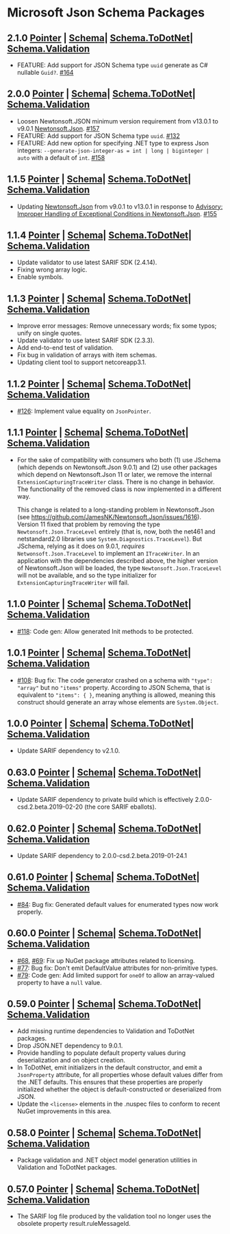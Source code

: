 # Microsoft Json Schema Packages

## **2.1.0** [Pointer](https://www.nuget.org/packages/Microsoft.Json.Pointer/2.1.0) | [Schema](https://www.nuget.org/packages/Microsoft.Json.Schema/2.1.0)| [Schema.ToDotNet](https://www.nuget.org/packages/Microsoft.Json.Schema.ToDotNet/2.1.0)| [Schema.Validation](https://www.nuget.org/packages/Microsoft.Json.Schema.Validation/2.1.0)
* FEATURE: Add support for JSON Schema type `uuid` generate as C# nullable `Guid?`. [#164](https://github.com/microsoft/jschema/pull/164)

## **2.0.0** [Pointer](https://www.nuget.org/packages/Microsoft.Json.Pointer/2.0.0) | [Schema](https://www.nuget.org/packages/Microsoft.Json.Schema/2.0.0)| [Schema.ToDotNet](https://www.nuget.org/packages/Microsoft.Json.Schema.ToDotNet/2.0.0)| [Schema.Validation](https://www.nuget.org/packages/Microsoft.Json.Schema.Validation/2.0.0)
* Loosen Newtonsoft.JSON minimum version requirement from v13.0.1 to v9.0.1 [Newtonsoft.Json](https://www.nuget.org/packages/Newtonsoft.Json/9.0.1). [#157](https://github.com/microsoft/jschema/pull/157)
* FEATURE: Add support for JSON Schema type `uuid`. [#132](https://github.com/microsoft/jschema/pull/132)
* FEATURE: Add new option for specifying .NET type to express Json integers: `--generate-json-integer-as = int | long | biginteger | auto` with a default of `int`. [#158](https://github.com/microsoft/jschema/pull/158)

## **1.1.5** [Pointer](https://www.nuget.org/packages/Microsoft.Json.Pointer/1.1.5) | [Schema](https://www.nuget.org/packages/Microsoft.Json.Schema/1.1.4)| [Schema.ToDotNet](https://www.nuget.org/packages/Microsoft.Json.Schema.ToDotNet/1.1.4)| [Schema.Validation](https://www.nuget.org/packages/Microsoft.Json.Schema.Validation/1.1.5)
* Updating [Newtonsoft.Json](https://www.nuget.org/packages/Newtonsoft.Json/13.0.1) from v9.0.1 to v13.0.1 in response to [Advisory: Improper Handling of Exceptional Conditions in Newtonsoft.Json](https://github.com/advisories/GHSA-5crp-9r3c-p9vr). [#155](https://github.com/microsoft/jschema/pull/155)

## **1.1.4** [Pointer](https://www.nuget.org/packages/Microsoft.Json.Pointer/1.1.4) | [Schema](https://www.nuget.org/packages/Microsoft.Json.Schema/1.1.4)| [Schema.ToDotNet](https://www.nuget.org/packages/Microsoft.Json.Schema.ToDotNet/1.1.4)| [Schema.Validation](https://www.nuget.org/packages/Microsoft.Json.Schema.Validation/1.1.4)

* Update validator to use latest SARIF SDK (2.4.14).
* Fixing wrong array logic.
* Enable symbols.

## **1.1.3** [Pointer](https://www.nuget.org/packages/Microsoft.Json.Pointer/1.1.3) | [Schema](https://www.nuget.org/packages/Microsoft.Json.Schema/1.1.3)| [Schema.ToDotNet](https://www.nuget.org/packages/Microsoft.Json.Schema.ToDotNet/1.1.3)| [Schema.Validation](https://www.nuget.org/packages/Microsoft.Json.Schema.Validation/1.1.3)

* Improve error messages: Remove unnecessary words; fix some typos; unify on single quotes.
* Update validator to use latest SARIF SDK (2.3.3).
* Add end-to-end test of validation.
* Fix bug in validation of arrays with item schemas.
* Updating client tool to support netcoreapp3.1.

## **1.1.2** [Pointer](https://www.nuget.org/packages/Microsoft.Json.Pointer/1.1.2) | [Schema](https://www.nuget.org/packages/Microsoft.Json.Schema/1.1.2)| [Schema.ToDotNet](https://www.nuget.org/packages/Microsoft.Json.Schema.ToDotNet/1.1.2)| [Schema.Validation](https://www.nuget.org/packages/Microsoft.Json.Schema.Validation/1.1.2)

* [#126](https://github.com/microsoft/jschema/issues/126): Implement value equality on `JsonPointer`.

## **1.1.1** [Pointer](https://www.nuget.org/packages/Microsoft.Json.Pointer/1.1.1) | [Schema](https://www.nuget.org/packages/Microsoft.Json.Schema/1.1.1)| [Schema.ToDotNet](https://www.nuget.org/packages/Microsoft.Json.Schema.ToDotNet/1.1.1)| [Schema.Validation](https://www.nuget.org/packages/Microsoft.Json.Schema.Validation/1.1.1)

* For the sake of compatibility with consumers who both (1) use JSchema (which depends on Newtonsoft.Json 9.0.1) and (2) use other packages which depend on Newtonsoft.Json 11 or later, we remove the internal `ExtensionCapturingTraceWriter` class.
There is no change in behavior. The functionality of the removed class is now implemented in a different way.

    This change is related to a long-standing problem in Newtonsoft.Json (see https://github.com/JamesNK/Newtonsoft.Json/issues/1616). Version 11 fixed that problem by removing the type `Newtonsoft.Json.TraceLevel` entirely
(that is, now, both the net461 and netstandard2.0 libraries use `System.Diagnostics.TraceLevel`). But JSchema, relying as it does on 9.0.1, _requires_ `Netwonsoft.Json.TraceLevel` to implement an `ITraceWriter`.
In an application with the dependencies described above, the higher version of Newtonsoft.Json will be loaded, the type `Newtonsoft.Json.TraceLevel` will not be available, and so the type initializer for `ExtensionCapturingTraceWriter` will fail.

## **1.1.0** [Pointer](https://www.nuget.org/packages/Microsoft.Json.Pointer/1.1.0) | [Schema](https://www.nuget.org/packages/Microsoft.Json.Schema/1.1.0)| [Schema.ToDotNet](https://www.nuget.org/packages/Microsoft.Json.Schema.ToDotNet/1.1.0)| [Schema.Validation](https://www.nuget.org/packages/Microsoft.Json.Schema.Validation/1.1.0)

* [#118](https://github.com/microsoft/jschema/issues/118): Code gen: Allow generated Init methods to be protected.

## **1.0.1** [Pointer](https://www.nuget.org/packages/Microsoft.Json.Pointer/1.0.1) | [Schema](https://www.nuget.org/packages/Microsoft.Json.Schema/1.0.1)| [Schema.ToDotNet](https://www.nuget.org/packages/Microsoft.Json.Schema.ToDotNet/1.0.1)| [Schema.Validation](https://www.nuget.org/packages/Microsoft.Json.Schema.Validation/1.0.1)

* [#108](https://github.com/microsoft/jschema/issues/108): Bug fix: The code generator crashed on a schema with `"type": "array"` but no `"items"` property.
According to JSON Schema, that is equivalent to `"items": { }`, meaning anything is allowed, meaning this construct should generate an array whose elements are `System.Object`.

## **1.0.0** [Pointer](https://www.nuget.org/packages/Microsoft.Json.Pointer/1.0.0) | [Schema](https://www.nuget.org/packages/Microsoft.Json.Schema/1.0.0)| [Schema.ToDotNet](https://www.nuget.org/packages/Microsoft.Json.Schema.ToDotNet/1.0.0)| [Schema.Validation](https://www.nuget.org/packages/Microsoft.Json.Schema.Validation/1.0.0)

* Update SARIF dependency to v2.1.0.

## **0.63.0** [Pointer](https://www.nuget.org/packages/Microsoft.Json.Pointer/0.63.0) | [Schema](https://www.nuget.org/packages/Microsoft.Json.Schema/0.63.0)| [Schema.ToDotNet](https://www.nuget.org/packages/Microsoft.Json.Schema.ToDotNet/0.63.0)| [Schema.Validation](https://www.nuget.org/packages/Microsoft.Json.Schema.Validation/0.63.0)

* Update SARIF dependency to private build which is effectively 2.0.0-csd.2.beta.2019-02-20 (the core SARIF eballots).

## **0.62.0** [Pointer](https://www.nuget.org/packages/Microsoft.Json.Pointer/0.62.0) | [Schema](https://www.nuget.org/packages/Microsoft.Json.Schema/0.62.0)| [Schema.ToDotNet](https://www.nuget.org/packages/Microsoft.Json.Schema.ToDotNet/0.62.0)| [Schema.Validation](https://www.nuget.org/packages/Microsoft.Json.Schema.Validation/0.62.0)

* Update SARIF dependency to 2.0.0-csd.2.beta.2019-01-24.1

## **0.61.0** [Pointer](https://www.nuget.org/packages/Microsoft.Json.Pointer/0.61.0) | [Schema](https://www.nuget.org/packages/Microsoft.Json.Schema/0.61.0)| [Schema.ToDotNet](https://www.nuget.org/packages/Microsoft.Json.Schema.ToDotNet/0.61.0)| [Schema.Validation](https://www.nuget.org/packages/Microsoft.Json.Schema.Validation/0.61.0)

* [#84](https://github.com/microsoft/jschema/issues/84): Bug fix: Generated default values for enumerated types now work properly.

## **0.60.0** [Pointer](https://www.nuget.org/packages/Microsoft.Json.Pointer/0.60.0) | [Schema](https://www.nuget.org/packages/Microsoft.Json.Schema/0.60.0)| [Schema.ToDotNet](https://www.nuget.org/packages/Microsoft.Json.Schema.ToDotNet/0.60.0)| [Schema.Validation](https://www.nuget.org/packages/Microsoft.Json.Schema.Validation/0.60.0)

* [#68](https://github.com/microsoft/jschema/issues/68), [#69](https://github.com/microsoft/jschema/issues/69): Fix up NuGet package attributes related to licensing.
* [#77](https://github.com/microsoft/jschema/issues/77): Bug fix: Don't emit DefaultValue attributes for non-primitive types.
* [#79](https://github.com/microsoft/jschema/issues/79): Code gen: Add limited support for `oneOf` to allow an array-valued property to have a `null` value.

## **0.59.0** [Pointer](https://www.nuget.org/packages/Microsoft.Json.Pointer/0.59.0) | [Schema](https://www.nuget.org/packages/Microsoft.Json.Schema/0.59.0)| [Schema.ToDotNet](https://www.nuget.org/packages/Microsoft.Json.Schema.ToDotNet/0.59.0)| [Schema.Validation](https://www.nuget.org/packages/Microsoft.Json.Schema.Validation/0.59.0)
* Add missing runtime dependencies to Validation and ToDotNet packages.
* Drop JSON.NET dependency to 9.0.1.
* Provide handling to populate default property values during deserialization and on object creation.
* In ToDotNet, emit initializers in the default constructor, and emit a `JsonProperty` attribute, for all properties whose default values differ from the .NET defaults. This ensures that these properties are properly initialized whether the object is default-constructed or deserialized from JSON.
* Update the `<license>` elements in the .nuspec files to conform to recent NuGet improvements in this area.

## **0.58.0** [Pointer](https://www.nuget.org/packages/Microsoft.Json.Pointer/0.58.0) | [Schema](https://www.nuget.org/packages/Microsoft.Json.Schema/0.58.0)| [Schema.ToDotNet](https://www.nuget.org/packages/Microsoft.Json.Schema.ToDotNet/0.58.0)| [Schema.Validation](https://www.nuget.org/packages/Microsoft.Json.Schema.Validation/0.58.0)
* Package validation and .NET object model generation utilities in Validation and ToDotNet packages.

## **0.57.0** [Pointer](https://www.nuget.org/packages/Microsoft.Json.Pointer/0.57.0) | [Schema](https://www.nuget.org/packages/Microsoft.Json.Schema/0.57.0)| [Schema.ToDotNet](https://www.nuget.org/packages/Microsoft.Json.Schema.ToDotNet/0.57.0)| [Schema.Validation](https://www.nuget.org/packages/Microsoft.Json.Schema.Validation/0.57.0)
* The SARIF log file produced by the validation tool no longer uses the obsolete property result.ruleMessageId.
